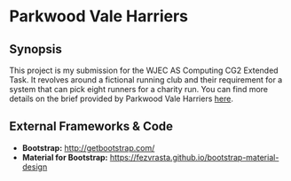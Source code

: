 # Parkwood Vale Harriers

## Synopsis
This project is my submission for the WJEC AS Computing CG2 Extended Task. It revolves around a fictional running club 
and their requirement for a system that can pick eight runners for a charity run. You can find more details on the brief
provided by Parkwood Vale Harriers [here](http://www.llanfyllin-hs.powys.sch.uk/it2009/yr12/AS%202008%20onwards/CG2%20-%20Project/Training%20Log.pdf).

## External Frameworks & Code
* **Bootstrap:** http://getbootstrap.com/
* **Material for Bootstrap:** https://fezvrasta.github.io/bootstrap-material-design
